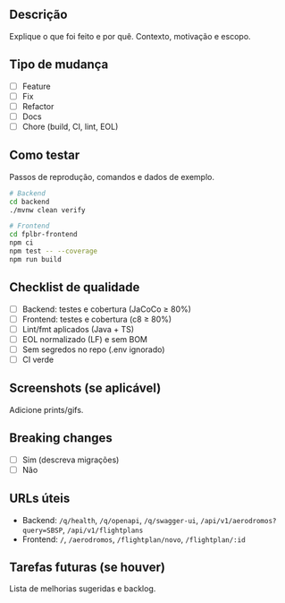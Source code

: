 ## Descrição
Explique o que foi feito e por quê. Contexto, motivação e escopo.

## Tipo de mudança
- [ ] Feature
- [ ] Fix
- [ ] Refactor
- [ ] Docs
- [ ] Chore (build, CI, lint, EOL)

## Como testar
Passos de reprodução, comandos e dados de exemplo.

```bash
# Backend
cd backend
./mvnw clean verify

# Frontend
cd fplbr-frontend
npm ci
npm test -- --coverage
npm run build
```

## Checklist de qualidade
- [ ] Backend: testes e cobertura (JaCoCo ≥ 80%)
- [ ] Frontend: testes e cobertura (c8 ≥ 80%)
- [ ] Lint/fmt aplicados (Java + TS)
- [ ] EOL normalizado (LF) e sem BOM
- [ ] Sem segredos no repo (.env ignorado)
- [ ] CI verde

## Screenshots (se aplicável)
Adicione prints/gifs.

## Breaking changes
- [ ] Sim (descreva migrações)
- [ ] Não

## URLs úteis
- Backend: `/q/health`, `/q/openapi`, `/q/swagger-ui`, `/api/v1/aerodromos?query=SBSP`, `/api/v1/flightplans`
- Frontend: `/`, `/aerodromos`, `/flightplan/novo`, `/flightplan/:id`

## Tarefas futuras (se houver)
Lista de melhorias sugeridas e backlog.


